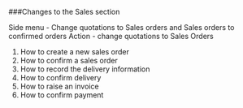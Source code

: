 ###Changes to the Sales section

Side menu - Change quotations to Sales orders and Sales orders to confirmed orders
Action - change quotations to Sales Orders

1. How to create a new sales order
2. How to confirm a sales order
3. How to record the delivery information
4. How to confirm delivery
5. How to raise an invoice
6. How to confirm payment
